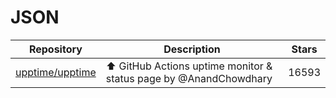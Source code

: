 # JSON

| Repository                                            | Description                                                       | Stars |
| ----------------------------------------------------- | ----------------------------------------------------------------- | ----- |
| [upptime/upptime](https://github.com/upptime/upptime) | ⬆️ GitHub Actions uptime monitor & status page by @AnandChowdhary | 16593 |
